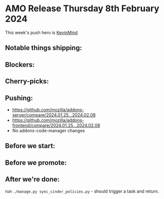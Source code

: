 # AMO Release Thursday 8th February 2024

This week's push hero is [KevinMind](https://github.com/KevinMind)

## Notable things shipping:

## Blockers:

## Cherry-picks:

## Pushing:

- https://github.com/mozilla/addons-server/compare/2024.01.25...2024.02.08
- https://github.com/mozilla/addons-frontend/compare/2024.01.25...2024.02.08
- No addons-code-manager changes

## Before we start:

## Before we promote:

## After we're done:
run `./manage.py sync_cinder_policies.py` - should trigger a task and return.
